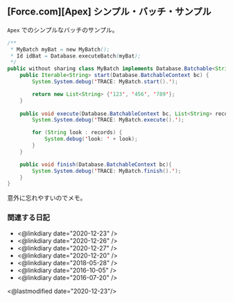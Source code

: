 ## [Force.com][Apex] シンプル・バッチ・サンプル

`Apex` でのシンプルなバッチのサンプル。

```java
/**
 * MyBatch myBat = new MyBatch();
 * Id idBat = Database.executeBatch(myBat);
 */
public without sharing class MyBatch implements Database.Batchable<String> {
    public Iterable<String> start(Database.BatchableContext bc) {
        System.System.debug('TRACE: MyBatch.start().');

        return new List<String> {'123', '456', '789'};
    }
    
    public void execute(Database.BatchableContext bc, List<String> records){
        System.System.debug('TRACE: MyBatch.execute().');

        for (String look : records) {
            System.debug('look: ' + look);
        }
    }

    public void finish(Database.BatchableContext bc){
        System.System.debug('TRACE: MyBatch.finish().');
    }
}
```

意外に忘れやすいのでメモ。

### 関連する日記

- <@linkdiary date="2020-12-23" />
- <@linkdiary date="2020-12-26" />
- <@linkdiary date="2020-12-27" />
- <@linkdiary date="2020-12-20" />
- <@linkdiary date="2018-05-28" />
- <@linkdiary date="2016-10-05" />
- <@linkdiary date="2016-07-20" />

<@lastmodified date="2020-12-23"/>
